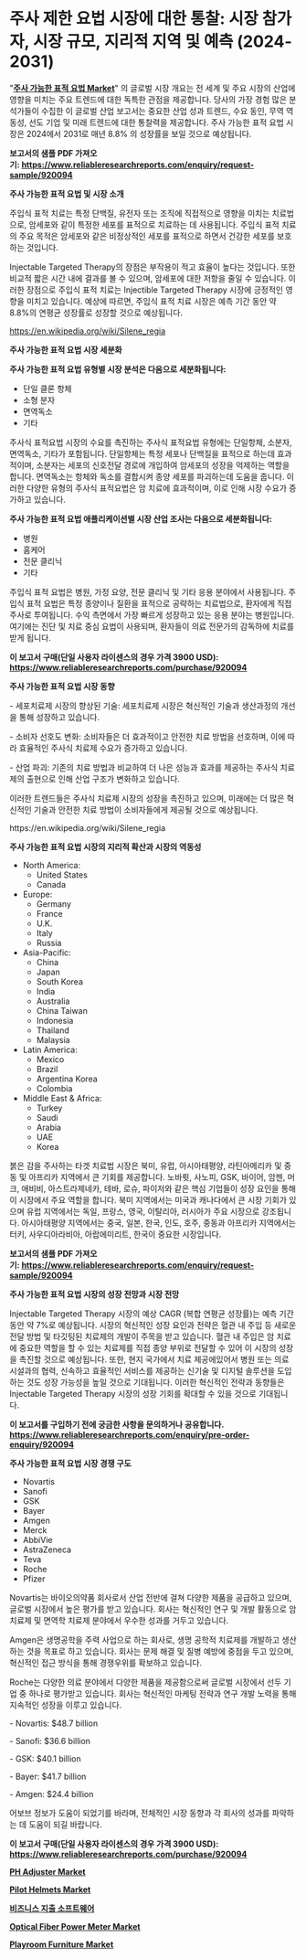 <p><h1>주사 제한 요법 시장에 대한 통찰: 시장 참가자, 시장 규모, 지리적 지역 및 예측 (2024-2031)</h1></p><p>"<strong><a href="https://www.reliableresearchreports.com/injectable-targeted-therapy-r920094">주사 가능한 표적 요법 Market</a></strong>" 의 글로벌 시장 개요는 전 세계 및 주요 시장의 산업에 영향을 미치는 주요 트렌드에 대한 독특한 관점을 제공합니다. 당사의 가장 경험 많은 분석가들이 수집한 이 글로벌 산업 보고서는 중요한 산업 성과 트렌드, 수요 동인, 무역 역동성, 선도 기업 및 미래 트렌드에 대한 통찰력을 제공합니다. 주사 가능한 표적 요법 시장은 2024에서 2031로 매년 8.8% 의 성장률을 보일 것으로 예상됩니다.</p>
<p><strong>보고서의 샘플 PDF 가져오기:&nbsp;<a href="https://www.reliableresearchreports.com/enquiry/request-sample/920094">https://www.reliableresearchreports.com/enquiry/request-sample/920094</a></strong></p>
<p><strong>주사 가능한 표적 요법 및 시장 소개</strong></p>
<p><p>주입식 표적 치료는 특정 단백질, 유전자 또는 조직에 직접적으로 영향을 미치는 치료법으로, 암세포와 같이 특정한 세포를 표적으로 치료하는 데 사용됩니다. 주입식 표적 치료의 주요 목적은 암세포와 같은 비정상적인 세포를 표적으로 하면서 건강한 세포를 보호하는 것입니다.</p><p>Injectable Targeted Therapy의 장점은 부작용이 적고 효율이 높다는 것입니다. 또한 비교적 짧은 시간 내에 결과를 볼 수 있으며, 암세포에 대한 저항을 줄일 수 있습니다. 이러한 장점으로 주입식 표적 치료는 Injectible Targeted Therapy 시장에 긍정적인 영향을 미치고 있습니다. 예상에 따르면, 주입식 표적 치료 시장은 예측 기간 동안 약 8.8%의 연평균 성장률로 성장할 것으로 예상됩니다.</p></p>
<p><a href="https://en.wikipedia.org/wiki/Silene_regia">https://en.wikipedia.org/wiki/Silene_regia</a></p>
<p><strong>주사 가능한 표적 요법 시장 세분화</strong></p>
<p><strong>주사 가능한 표적 요법 유형별 시장 분석은 다음으로 세분화됩니다:</strong></p>
<p><ul><li>단일 클론 항체</li><li>소형 분자</li><li>면역독소</li><li>기타</li></ul></p>
<p><p>주사식 표적요법 시장의 수요를 촉진하는 주사식 표적요법 유형에는 단일항체, 소분자, 면역독소, 기타가 포함됩니다. 단일항체는 특정 세포나 단백질을 표적으로 하는데 효과적이며, 소분자는 세포의 신호전달 경로에 개입하여 암세포의 성장을 억제하는 역할을 합니다. 면역독소는 항체와 독소를 결합시켜 종양 세포를 파괴하는데 도움을 줍니다. 이러한 다양한 유형의 주사식 표적요법은 암 치료에 효과적이며, 이로 인해 시장 수요가 증가하고 있습니다.</p></p>
<p><strong>주사 가능한 표적 요법 애플리케이션별 시장 산업 조사는 다음으로 세분화됩니다:</strong></p>
<p><ul><li>병원</li><li>홈케어</li><li>전문 클리닉</li><li>기타</li></ul></p>
<p><p>주입식 표적 요법은 병원, 가정 요양, 전문 클리닉 및 기타 응용 분야에서 사용됩니다. 주입식 표적 요법은 특정 종양이나 질환을 표적으로 공략하는 치료법으로, 환자에게 직접 주사로 투여됩니다. 수익 측면에서 가장 빠르게 성장하고 있는 응용 분야는 병원입니다. 여기에는 진단 및 치료 중심 요법이 사용되며, 환자들이 의료 전문가의 감독하에 치료를 받게 됩니다.</p></p>
<p><strong>이 보고서 구매(단일 사용자 라이센스의 경우 가격 3900 USD): <a href="https://www.reliableresearchreports.com/purchase/920094">https://www.reliableresearchreports.com/purchase/920094</a></strong></p>
<p><strong>주사 가능한 표적 요법 시장 동향</strong></p>
<p><p>- 세포치료제 시장의 향상된 기술: 세포치료제 시장은 혁신적인 기술과 생산과정의 개선을 통해 성장하고 있습니다.</p><p>- 소비자 선호도 변화: 소비자들은 더 효과적이고 안전한 치료 방법을 선호하며, 이에 따라 효율적인 주사식 치료제 수요가 증가하고 있습니다.</p><p>- 산업 파괴: 기존의 치료 방법과 비교하여 더 나은 성능과 효과를 제공하는 주사식 치료제의 출현으로 인해 산업 구조가 변화하고 있습니다.</p><p>이러한 트렌드들은 주사식 치료제 시장의 성장을 촉진하고 있으며, 미래에는 더 많은 혁신적인 기술과 안전한 치료 방법이 소비자들에게 제공될 것으로 예상됩니다.</p></p>
<p>https://en.wikipedia.org/wiki/Silene_regia</p>
<p><strong>주사 가능한 표적 요법 시장의 지리적 확산과 시장의 역동성</strong></p>
<p><ul>
    <li>
        North America:
        <ul>
            <li>United States</li>
            <li>Canada</li>
        </ul>
    </li>
    <li>
        Europe:
        <ul>
            <li>Germany</li>
            <li>France</li>
            <li>U.K.</li>
            <li>Italy</li>
            <li>Russia</li>
        </ul>
    </li>
    <li>
        Asia-Pacific:
        <ul>
            <li>China</li>
            <li>Japan</li>
            <li>South Korea</li>
            <li>India</li>
            <li>Australia</li>
            <li>China Taiwan</li>
            <li>Indonesia</li>
            <li>Thailand</li>
            <li>Malaysia</li>
        </ul>
    </li>
    <li>
        Latin America:
        <ul>
            <li>Mexico</li>
            <li>Brazil</li>
            <li>Argentina Korea</li>
            <li>Colombia</li>
        </ul>
    </li>
    <li>
        Middle East & Africa:
        <ul>
            <li>Turkey</li>
            <li>Saudi</li>
            <li>Arabia</li>
            <li>UAE</li>
            <li>Korea</li>
        </ul>
    </li>
    </ul></p>
<p><p>붉은 감을 주사하는 타겟 치료법 시장은 북미, 유럽, 아시아태평양, 라틴아메리카 및 중동 및 아프리카 지역에서 큰 기회를 제공합니다. 노바륏, 사노피, GSK, 바이어, 암젠, 머크, 애비비, 아스트라제네카, 테바, 로슈, 파이저와 같은 핵심 기업들이 성장 요인을 통해 이 시장에서 주요 역할을 합니다. 북미 지역에서는 미국과 캐나다에서 큰 시장 기회가 있으며 유럽 지역에서는 독일, 프랑스, 영국, 이탈리아, 러시아가 주요 시장으로 강조됩니다. 아시아태평양 지역에서는 중국, 일본, 한국, 인도, 호주, 중동과 아프리카 지역에서는 터키, 사우디아라비아, 아랍에미리트, 한국이 중요한 시장입니다.</p></p>
<p><strong>보고서의 샘플 PDF 가져오기:&nbsp;<a href="https://www.reliableresearchreports.com/enquiry/request-sample/920094">https://www.reliableresearchreports.com/enquiry/request-sample/920094</a></strong></p>
<p><strong>주사 가능한 표적 요법 시장의 성장 전망과 시장 전망</strong></p>
<p><p>Injectable Targeted Therapy 시장의 예상 CAGR (복합 연평균 성장률)는 예측 기간 동안 약 7%로 예상됩니다. 시장의 혁신적인 성장 요인과 전략은 혈관 내 주입 등 새로운 전달 방법 및 타깃팅된 치료제의 개발이 주목을 받고 있습니다. 혈관 내 주입은 암 치료에 중요한 역할을 할 수 있는 치료제를 직접 종양 부위로 전달할 수 있어 이 시장의 성장을 촉진할 것으로 예상됩니다. 또한, 현지 국가에서 치료 제공에있어서 병원 또는 의료 시설과의 협력, 신속하고 효율적인 서비스를 제공하는 신기술 및 디지털 솔루션을 도입하는 것도 성장 가능성을 높일 것으로 기대됩니다. 이러한 혁신적인 전략과 동향들은 Injectable Targeted Therapy 시장의 성장 기회를 확대할 수 있을 것으로 기대됩니다.</p></p>
<p><strong>이 보고서를 구입하기 전에 궁금한 사항을 문의하거나 공유합니다. <a href="https://www.reliableresearchreports.com/enquiry/pre-order-enquiry/920094">https://www.reliableresearchreports.com/enquiry/pre-order-enquiry/920094</a></strong></p>
<p><strong>주사 가능한 표적 요법 시장 경쟁 구도</strong></p>
<p><ul><li>Novartis</li><li>Sanofi</li><li>GSK</li><li>Bayer</li><li>Amgen</li><li>Merck</li><li>AbbiVie</li><li>AstraZeneca</li><li>Teva</li><li>Roche</li><li>Pfizer</li></ul></p>
<p><p>Novartis는 바이오의약품 회사로서 산업 전반에 걸쳐 다양한 제품을 공급하고 있으며, 글로벌 시장에서 높은 평가를 받고 있습니다. 회사는 혁신적인 연구 및 개발 활동으로 암 치료제 및 면역학 치료제 분야에서 우수한 성과를 거두고 있습니다.</p><p>Amgen은 생명공학을 주력 사업으로 하는 회사로, 생명 공학적 치료제를 개발하고 생산하는 것을 목표로 하고 있습니다. 회사는 문제 해결 및 질병 예방에 중점을 두고 있으며, 혁신적인 접근 방식을 통해 경쟁우위를 확보하고 있습니다.</p><p>Roche는 다양한 의료 분야에서 다양한 제품을 제공함으로써 글로벌 시장에서 선두 기업 중 하나로 평가받고 있습니다. 회사는 혁신적인 마케팅 전략과 연구 개발 노력을 통해 지속적인 성장을 이루고 있습니다.</p><p>- Novartis: $48.7 billion</p><p>- Sanofi: $36.6 billion</p><p>- GSK: $40.1 billion</p><p>- Bayer: $41.7 billion</p><p>- Amgen: $24.4 billion</p><p>어보브 정보가 도움이 되었기를 바라며, 전체적인 시장 동향과 각 회사의 성과를 파악하는 데 도움이 되길 바랍니다.</p></p>
<p><strong>이 보고서 구매(단일 사용자 라이센스의 경우 가격 3900 USD): <a href="https://www.reliableresearchreports.com/purchase/920094">https://www.reliableresearchreports.com/purchase/920094</a></strong></p>
<p><strong><p><a href="https://github.com/markusgodoy/Market-Research-Report-List-4/blob/main/ph-adjuster-market.md">PH Adjuster Market</a></p><p><a href="https://github.com/arionmp/Market-Research-Report-List-4/blob/main/pilot-helmets-market.md">Pilot Helmets Market</a></p><p><a href="https://github.com/sougarounis/Market-Research-Report-List-5/blob/main/142038181894.md">비즈니스 지출 소프트웨어</a></p><p><a href="https://github.com/luckyshygirl/Market-Research-Report-List-6/blob/main/optical-fiber-power-meter-market.md">Optical Fiber Power Meter Market</a></p><p><a href="https://www.linkedin.com/pulse/a-market-sway-olree?trackingId=oGYDMgKUQsmsnDmbiqJZUQ%3D%3D">Playroom Furniture Market</a></p></strong></p>
<p></p>